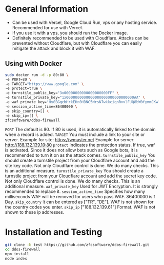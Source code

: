 # General Information
- Can be used with Vercel, Google Cloud Run, vps or any hosting service. Recommended for use with Vercel. 
- If you use it with a vps, you should run the Docker image.
- Definitely recommended to be used with Cloudflare. Attacks can be prevented without Cloudflare, but with Cloudflare you can easily mitigate the attack and block it with WAF.
  
## Using with Docker

```bash
sudo docker run -d -p 80:80 \
-e PORT=80 \
-e TARGET="https://www.google.com" \
-e protect=true \
-e turnstile_public_key="3x00000000000000000000FF" \
-e turnstile_private_key="1x0000000000000000000000000000000AA" \
-e waf_private_key="Hy0BGgcbHrkEHn0HBNC5NrsN7wkkciqnRvvlFUQ8bW0fymmCKw" \
-e session_active_time=86400000 \
-e skip_country=[] \
-e skip_ip=[] \
zfcsoftware/ddos-firewall
```
`PORT` The default is 80.  If 80 is used, it is automatically linked to the domain when a record is added.
`TARGET` You must include a link to your site or server. Example for site: https://wmaster.net Example for server: http://188.132.139.10:80
`protect` Indicates the protection status. If true, waf is activated. Since it does not allow bots such as Google bots, it is recommended to turn it on as the attack comes.
`turnstile_public_key` You should create a turnstile project from your Cloudflare account and add the site key code. Not only Cloudflare control is done. We do many checks. This is an additional measure.
`turnstile_private_key` You should create a turnstile project from your Cloudflare account and add the secret key code. Not only Cloudflare control is done. We do many checks. This is an additional measure.
`waf_private_key` Used for JWT Encryption. It is strongly recommended to replace it.
`session_active_time` Specifies how many milliseconds WAF will be removed for users who pass WAF. 86400000 is 1 Day.
`skip_country` It can be entered as ["TR", "DE"]. WAF is not shown for the country codes you enter.
`skip_ip` ["188.132.139.61"] Format. WAF is not shown to these ip addresses.

# Installation and Testing
```bash
git clone -b test https://github.com/zfcsoftware/ddos-firewall.git
cd ddos-firewall
npm install
node index
```
